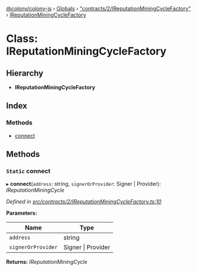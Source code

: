 [@colony/colony-js](../README.md) › [Globals](../globals.md) › ["contracts/2/IReputationMiningCycleFactory"](../modules/_contracts_2_ireputationminingcyclefactory_.md) › [IReputationMiningCycleFactory](_contracts_2_ireputationminingcyclefactory_.ireputationminingcyclefactory.md)

# Class: IReputationMiningCycleFactory

## Hierarchy

* **IReputationMiningCycleFactory**

## Index

### Methods

* [connect](_contracts_2_ireputationminingcyclefactory_.ireputationminingcyclefactory.md#static-connect)

## Methods

### `Static` connect

▸ **connect**(`address`: string, `signerOrProvider`: Signer | Provider): *IReputationMiningCycle*

*Defined in [src/contracts/2/IReputationMiningCycleFactory.ts:10](https://github.com/JoinColony/colonyJS/blob/2830301/src/contracts/2/IReputationMiningCycleFactory.ts#L10)*

**Parameters:**

Name | Type |
------ | ------ |
`address` | string |
`signerOrProvider` | Signer &#124; Provider |

**Returns:** *IReputationMiningCycle*
